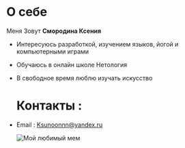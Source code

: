 # О себе

Меня Зовут **Смородина Ксения**

- Интересуюсь разработкой, изучением языков, йогой и компьютерными играми
- Обучаюсь в онлайн школе Нетология
- В свободное время люблю изучать искусство

  # Контакты :
- Email : Ksunoonnn@yandex.ru

  ![Мой любимый мем](https://yandex.ru/images/search?img_url=https%3A%2F%2Fpbs.twimg.com%2Fmedia%2FBSUgMT2IcAAh_3_.jpg&lr=47&pos=37&rpt=simage&serp_list_type=all&source=serp&stype=image&text=%D0%BC%D0%B5%D0%BC%20%D0%BF%D1%80%D0%BE%20%D1%83%D1%87%D0%B5%D0%B1%D1%83)
